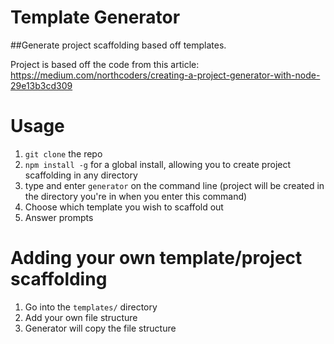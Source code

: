 # Template Generator
##Generate project scaffolding based off templates.

Project is based off the code from this article:  
https://medium.com/northcoders/creating-a-project-generator-with-node-29e13b3cd309

# Usage
1. `git clone` the repo
1. `npm install -g` for a global install, allowing you to create project scaffolding in any directory
1. type and enter `generator` on the command line (project will be created in the directory you're in when you enter this command)
1. Choose which template you wish to scaffold out
1. Answer prompts

# Adding your own template/project scaffolding
1. Go into the `templates/` directory
1. Add your own file structure
1. Generator will copy the file structure
